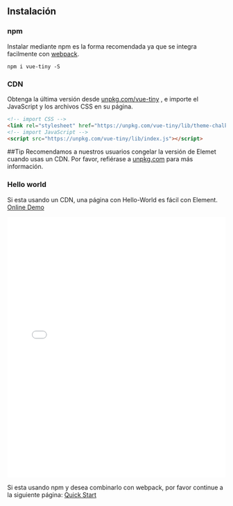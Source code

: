 ## Instalación

### npm

Instalar mediante npm es la forma recomendada ya que se integra facilmente con [webpack](https://webpack.js.org/).

```shell
npm i vue-tiny -S
```

### CDN

Obtenga la última versión desde [unpkg.com/vue-tiny](https://unpkg.com/vue-tiny/) , e importe el JavaScript y los archivos CSS en su página.

```html
<!-- import CSS -->
<link rel="stylesheet" href="https://unpkg.com/vue-tiny/lib/theme-chalk/index.css">
<!-- import JavaScript -->
<script src="https://unpkg.com/vue-tiny/lib/index.js"></script>
```

##Tip
Recomendamos a nuestros usuarios congelar la versión de Elemet cuando usas un CDN. Por favor, refiérase a [unpkg.com](https://unpkg.com) para más información.

### Hello world

Si esta usando un CDN, una página con Hello-World es fácil con Element. [Online Demo](https://jsfiddle.net/hzfpyvg6/14/)

<iframe width="100%" height="600" src="//jsfiddle.net/hzfpyvg6/1213/embedded/html,result/" allowpaymentrequest allowfullscreen="allowfullscreen" frameborder="0"></iframe>

Si esta usando npm y desea combinarlo con webpack, por favor continue a la siguiente página: [Quick Start](/#/es/component/quickstart)
